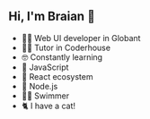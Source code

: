 ## Hi, I'm Braian 👋

- 👨‍💻 Web UI developer in Globant
- 👨‍🏫 Tutor in Coderhouse
- 🤓 Constantly learning
- 💛 JavaScript
- 💙 React ecosystem
- 💚 Node.js
- 🏊‍♂️ Swimmer
- 🐈 I have a cat!



